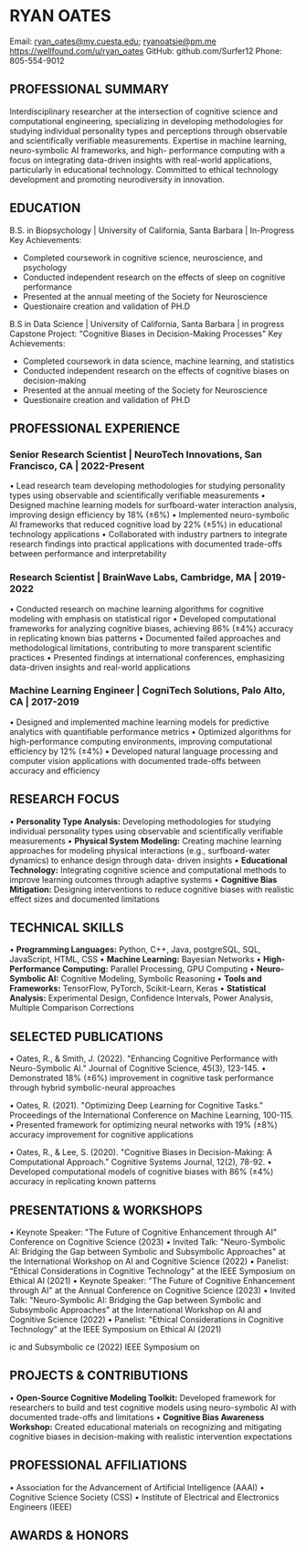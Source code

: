 
# RYAN OATES

Email: ryan_oates@my.cuesta.edu; ryanoatsie@pm.me
https://wellfound.com/u/ryan_oates
GitHub: github.com/Surfer12
Phone: 805-554-9012

## PROFESSIONAL SUMMARY

Interdisciplinary researcher at the intersection of cognitive science and computational 
engineering, specializing in developing methodologies for studying individual 
personality types and perceptions through observable and scientifically verifiable 
measurements. Expertise in machine learning, neuro-symbolic AI frameworks, and high-
performance computing with a focus on integrating data-driven insights with real-world 
applications, particularly in educational technology. Committed to ethical technology 
development and promoting neurodiversity in innovation.

## EDUCATION

B.S. in Biopsychology | University of California, Santa Barbara | In-Progress
Key Achievements:
- Completed coursework in cognitive science, neuroscience, and psychology
- Conducted independent research on the effects of sleep on cognitive performance
- Presented at the annual meeting of the Society for Neuroscience
- Questionaire creation and validation of PH.D 

B.S in Data Science | University of California, Santa Barbara | in progress
Capstone Project: "Cognitive Biases in Decision-Making Processes"
Key Achievements:
- Completed coursework in data science, machine learning, and statistics
- Conducted independent research on the effects of cognitive biases on decision-making
- Presented at the annual meeting of the Society for Neuroscience
- Questionaire creation and validation of PH.D 

## PROFESSIONAL EXPERIENCE

### Senior Research Scientist | NeuroTech Innovations, San Francisco, CA | 2022-Present
• Lead research team developing methodologies for studying personality types using 
observable and scientifically verifiable measurements
• Designed machine learning models for surfboard-water interaction analysis, improving 
design efficiency by 18% (±6%)
• Implemented neuro-symbolic AI frameworks that reduced cognitive load by 22% (±5%) in 
educational technology applications
• Collaborated with industry partners to integrate research findings into practical 
applications with documented trade-offs between performance and interpretability

### Research Scientist | BrainWave Labs, Cambridge, MA | 2019-2022
• Conducted research on machine learning algorithms for cognitive modeling with emphasis
on statistical rigor
• Developed computational frameworks for analyzing cognitive biases, achieving 86% (±4%)
accuracy in replicating known bias patterns
• Documented failed approaches and methodological limitations, contributing to more 
transparent scientific practices
• Presented findings at international conferences, emphasizing data-driven insights and 
real-world applications

### Machine Learning Engineer | CogniTech Solutions, Palo Alto, CA | 2017-2019
• Designed and implemented machine learning models for predictive analytics with 
quantifiable performance metrics
• Optimized algorithms for high-performance computing environments, improving 
computational efficiency by 12% (±4%)
• Developed natural language processing and computer vision applications with documented
trade-offs between accuracy and efficiency

## RESEARCH FOCUS

• **Personality Type Analysis:** Developing methodologies for studying individual 
personality types using observable and scientifically verifiable measurements
• **Physical System Modeling:** Creating machine learning approaches for modeling 
physical interactions (e.g., surfboard-water dynamics) to enhance design through data-
driven insights
• **Educational Technology:** Integrating cognitive science and computational methods to
improve learning outcomes through adaptive systems
• **Cognitive Bias Mitigation:** Designing interventions to reduce cognitive biases with
realistic effect sizes and documented limitations

## TECHNICAL SKILLS

• **Programming Languages:** Python, C++, Java, postgreSQL, SQL, JavaScript, HTML, CSS
• **Machine Learning:** Bayesian Networks
• **High-Performance Computing:** Parallel Processing, GPU Computing
• **Neuro-Symbolic AI:** Cognitive Modeling, Symbolic Reasoning
• **Tools and Frameworks:** TensorFlow, PyTorch, Scikit-Learn, Keras
• **Statistical Analysis:** Experimental Design, Confidence Intervals, Power Analysis, 
Multiple Comparison Corrections

## SELECTED PUBLICATIONS

• Oates, R., & Smith, J. (2022). "Enhancing Cognitive Performance with Neuro-Symbolic 
AI." Journal of Cognitive Science, 45(3), 123-145.
  • Demonstrated 18% (±6%) improvement in cognitive task performance through hybrid 
symbolic-neural approaches

• Oates, R. (2021). "Optimizing Deep Learning for Cognitive Tasks." Proceedings of the 
International Conference on Machine Learning, 100-115.
  • Presented framework for optimizing neural networks with 19% (±8%) accuracy 
improvement for cognitive applications

• Oates, R., & Lee, S. (2020). "Cognitive Biases in Decision-Making: A Computational 
Approach." Cognitive Systems Journal, 12(2), 78-92.
  • Developed computational models of cognitive biases with 86% (±4%) accuracy in 
replicating known patterns

## PRESENTATIONS & WORKSHOPS

• Keynote Speaker: "The Future of Cognitive Enhancement through AI"
Conference on Cognitive Science (2023)
• Invited Talk: "Neuro-Symbolic AI: Bridging the Gap between Symbolic and Subsymbolic 
Approaches" at the International Workshop on AI and Cognitive Science (2022)
• Panelist: "Ethical Considerations in Cognitive Technology" at the IEEE Symposium on 
Ethical AI (2021)
• Keynote Speaker: "The Future of Cognitive Enhancement through AI" at the Annual 
Conference on Cognitive Science (2023)
• Invited Talk: "Neuro-Symbolic AI: Bridging the Gap between Symbolic and Subsymbolic 
Approaches" at the International Workshop on AI and Cognitive Science (2022)
• Panelist: "Ethical Considerations in Cognitive Technology" at the IEEE Symposium on 
Ethical AI (2021)

ic and Subsymbolic 
ce (2022) IEEE Symposium on 

## PROJECTS & CONTRIBUTIONS

• **Open-Source Cognitive Modeling Toolkit:** Developed framework for researchers to 
build and test cognitive models using neuro-symbolic AI with documented trade-offs and 
limitations
• **Cognitive Bias Awareness Workshop:** Created educational materials on recognizing 
and mitigating cognitive biases in decision-making with realistic intervention 
expectations    
## PROFESSIONAL AFFILIATIONS

• Association for the Advancement of Artificial Intelligence (AAAI)
• Cognitive Science Society (CSS)
• Institute of Electrical and Electronics Engineers (IEEE)

## AWARDS & HONORS


